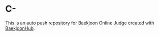 # C-
This is an auto push repository for Baekjoon Online Judge created with [BaekjoonHub](https://github.com/BaekjoonHub/BaekjoonHub).
